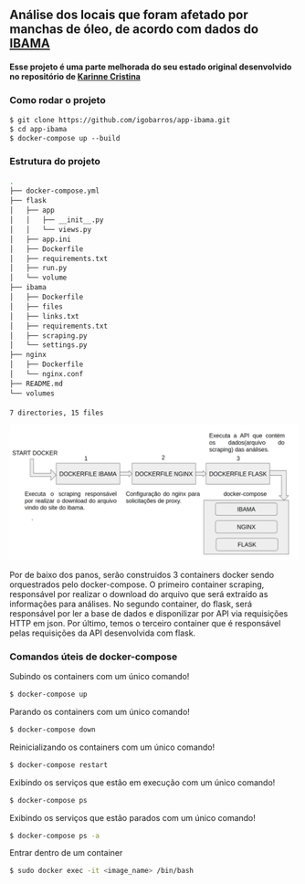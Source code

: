 ## Análise dos locais que foram afetado por manchas de óleo, de acordo com dados do [IBAMA](http://www.ibama.gov.br/manchasdeoleo-localidades-atingidas)

#### Esse projeto é uma parte melhorada do seu estado original desenvolvido no repositório de [Karinne Cristina](https://github.com/karinnecristina/Aplicacao_web)

### Como rodar o projeto

```
$ git clone https://github.com/igobarros/app-ibama.git
$ cd app-ibama
$ docker-compose up --build
```

### Estrutura do projeto

```bash
.
├── docker-compose.yml
├── flask
│   ├── app
│   │   ├── __init__.py
│   │   └── views.py
│   ├── app.ini
│   ├── Dockerfile
│   ├── requirements.txt
│   ├── run.py
│   └── volume
├── ibama
│   ├── Dockerfile
│   ├── files
│   ├── links.txt
│   ├── requirements.txt
│   ├── scraping.py
│   └── settings.py
├── nginx
│   ├── Dockerfile
│   └── nginx.conf
├── README.md
└── volumes

7 directories, 15 files
```

![ScreenShot](scheme_docker.png)


Por de baixo dos panos, serão construidos 3 containers docker sendo orquestrados pelo docker-compose. O primeiro container scraping, responsável por realizar o download do arquivo que será extraído as informações para análises. No segundo container, do flask, será responsável por ler a base de dados e disponilizar por API via requisições HTTP em json. Por último, temos o terceiro container que é responsável pelas requisições da API desenvolvida com flask.

### Comandos úteis de docker-compose

Subindo os containers com um único comando!

```bash
$ docker-compose up
```

Parando os containers com um único comando!

```bash
$ docker-compose down
```

Reinicializando os containers com um único comando!

```bash
$ docker-compose restart
```

Exibindo os serviços que estão em execução com um único comando!

```bash
$ docker-compose ps
```

Exibindo os serviços que estão parados com um único comando!

```bash
$ docker-compose ps -a
```

Entrar dentro de um container

```bash
$ sudo docker exec -it <image_name> /bin/bash
```
